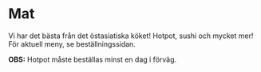# Mat

Vi har det bästa från det östasiatiska köket! Hotpot, sushi och mycket mer! För
aktuell meny, se beställningssidan.

**OBS:** Hotpot måste beställas minst en dag i förväg.
